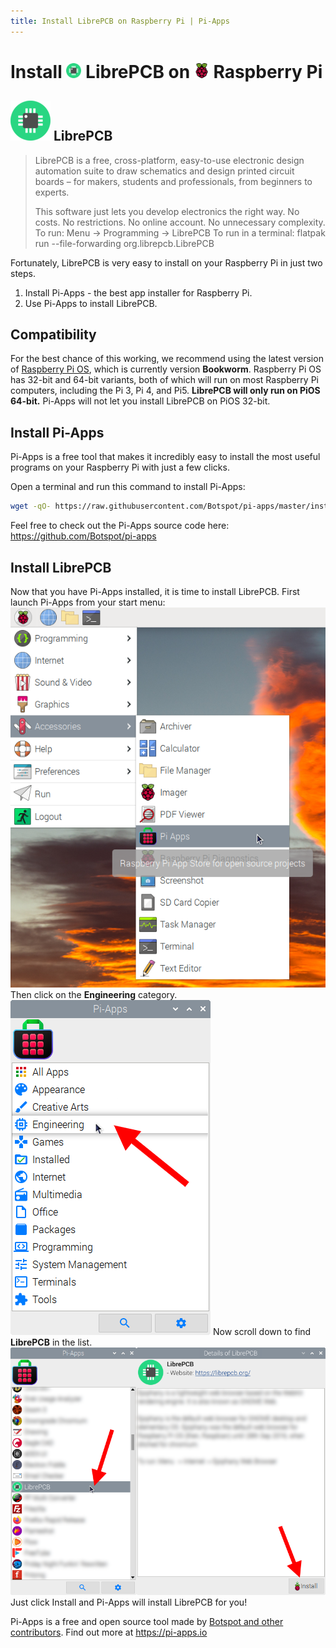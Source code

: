 ```yaml
---
title: Install LibrePCB on Raspberry Pi | Pi-Apps
---
```

<div class="simple-install-content content">

# Install <img src="/img/app-icons/LibrePCB/icon-64.png" height=24> LibrePCB on <img src=/img/other-icons/raspberrypi-icon.svg height=24> Raspberry Pi

## <img src="/img/app-icons/LibrePCB/icon-64.png"> LibrePCB
> LibrePCB is a free, cross-platform, easy-to-use electronic design automation suite to draw schematics and design printed circuit boards – for makers, students and professionals, from beginners to experts.
> 
> This software just lets you develop electronics the right way. No costs. No restrictions. No online account. No unnecessary complexity.
> To run: Menu -> Programming -> LibrePCB
> To run in a terminal: flatpak run --file-forwarding org.librepcb.LibrePCB

Fortunately, LibrePCB is very easy to install on your Raspberry Pi in just two steps.
1. Install Pi-Apps - the best app installer for Raspberry Pi.
2. Use Pi-Apps to install LibrePCB.
</div>
<div class="simple-install-content content">

## Compatibility
For the best chance of this working, we recommend using the latest version of [Raspberry Pi OS](https://www.raspberrypi.com/software/), which is currently version **Bookworm**.
Raspberry Pi OS has 32-bit and 64-bit variants, both of which will run on most Raspberry Pi computers, including the Pi 3, Pi 4, and Pi5.
**LibrePCB will only run on PiOS 64-bit.** Pi-Apps will not let you install LibrePCB on PiOS 32-bit.
</div>
<div class="simple-install-content content">

## Install Pi-Apps

Pi-Apps is a free tool that makes it incredibly easy to install the most useful programs on your Raspberry Pi with just a few clicks.

Open a terminal and run this command to install Pi-Apps:
```bash
wget -qO- https://raw.githubusercontent.com/Botspot/pi-apps/master/install | bash
```
Feel free to check out the Pi-Apps source code here: https://github.com/Botspot/pi-apps
</div>
<div class="simple-install-content content">

## Install LibrePCB

Now that you have Pi-Apps installed, it is time to install LibrePCB.
First launch Pi-Apps from your start menu:
<img src="/img/start-menu.png">
Then click on the <b>Engineering</b> category.
<img src="/img/category-selections/Engineering.png">
Now scroll down to find <b>LibrePCB</b> in the list.
<img src="/img/app-icons/LibrePCB/app-selection.png">
Just click Install and Pi-Apps will install LibrePCB for you!
</div>
<div class="simple-install-content content">

Pi-Apps is a free and open source tool made by [Botspot and other contributors](/about/#contributors). Find out more at https://pi-apps.io
</div>
